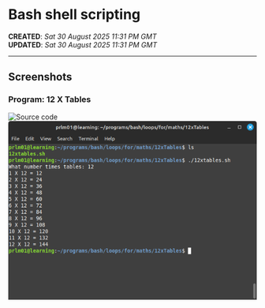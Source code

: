#  Bash shell scripting  

**CREATED**: *Sat 30 August 2025 11:31 PM GMT*  
**UPDATED**: *Sat 30 August 2025 11:31 PM GMT*  

-----

## Screenshots  

### Program: 12 X Tables  

![Source code](12xTables11.png "Source code")  
![Output](12xTables2.png "Output")
